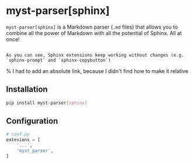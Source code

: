 # myst-parser[sphinx]

`myst-parser[sphinx]` is a Markdown parser (`.md` files) that allows you to
combine all the power of Markdown with all the potential of
Sphinx. All at once!


```{note} This whole page is written in Markdown (see [Show Source](https://sphinx-extensions.readthedocs.io/en/latest/_sources/myst-parser.md.txt)).

As you can see, Sphinx extensions keep working without changes (e.g. `sphinx-prompt` and `sphinx-copybutton`)
```

% I had to add an absolute link, because I didn't find how to make it relative


## Installation

```bash
pip install myst-parser[sphinx]
```


## Configuration


```python
# conf.py
extesions = [
    '...',
    'myst_parser',
]
```
